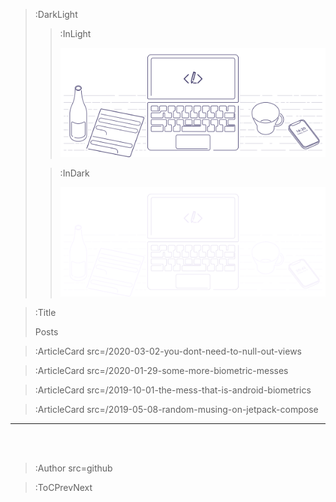 > :DarkLight
> > :InLight
> >
> > ![banner](/img/cb-banner.svg)
>
> > :InDark
> >
> > ![banner](/img/cb-banner-dark.svg)

> :Title
>
> Posts

> :ArticleCard src=/2020-03-02-you-dont-need-to-null-out-views

> :ArticleCard src=/2020-01-29-some-more-biometric-messes

> :ArticleCard src=/2019-10-01-the-mess-that-is-android-biometrics

> :ArticleCard src=/2019-05-08-random-musing-on-jetpack-compose

---

<br><br>

> :Author src=github

> :ToCPrevNext

